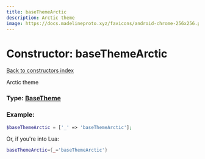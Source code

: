 ```yaml
---
title: baseThemeArctic
description: Arctic theme
image: https://docs.madelineproto.xyz/favicons/android-chrome-256x256.png
---
```

# Constructor: baseThemeArctic  
[Back to constructors index](index.md)



Arctic theme




### Type: [BaseTheme](../types/BaseTheme.md)


### Example:

```php
$baseThemeArctic = ['_' => 'baseThemeArctic'];
```  


Or, if you're into Lua:

```lua
baseThemeArctic={_='baseThemeArctic'}

```


